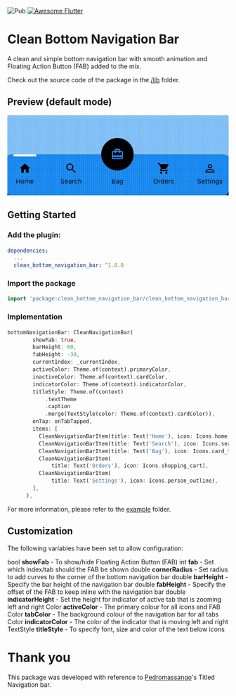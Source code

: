 
![Pub](https://img.shields.io/pub/v/clean-bottom-navigation-bar) <a href="https://github.com/Solido/awesome-flutter">
   <img alt="Awesome Flutter" src="https://img.shields.io/badge/Awesome-Flutter-blue.svg?longCache=true&style=flat-square" />
</a>

# Clean Bottom Navigation Bar

A clean and simple bottom navigation bar with smooth animation and Floating Action Button (FAB) added to the mix.

Check out the source code of the package in the [/lib](https://github.com/0x4d-sh/clean_bottom_navigation_bar/tree/main/lib) folder.

## Preview (default mode)

![Default Mode Gif](screenshots/preview.gif "Clean Flutter Bottom Navigation Bar")

## Getting Started

### Add the plugin:
```yaml
dependencies:
  ...
  clean_bottom_navigation_bar: ^1.0.0
```

### Import the package
```Dart
import 'package:clean_bottom_navigation_bar/clean_bottom_navigation_bar.dart';
```

### Implementation
```Dart
bottomNavigationBar: CleanNavigationBar(
        showFab: true,
        barHeight: 60,
        fabHeight: -30,
        currentIndex: _currentIndex,
        activeColor: Theme.of(context).primaryColor,
        inactiveColor: Theme.of(context).cardColor,
        indicatorColor: Theme.of(context).indicatorColor,
        titleStyle: Theme.of(context)
            .textTheme
            .caption
            .merge(TextStyle(color: Theme.of(context).cardColor)),
        onTap: onTabTapped,
        items: [
          CleanNavigationBarItem(title: Text('Home'), icon: Icons.home),
          CleanNavigationBarItem(title: Text('Search'), icon: Icons.search),
          CleanNavigationBarItem(title: Text('Bag'), icon: Icons.card_travel),
          CleanNavigationBarItem(
              title: Text('Orders'), icon: Icons.shopping_cart),
          CleanNavigationBarItem(
              title: Text('Settings'), icon: Icons.person_outline),
        ],
      ),
```
For more information, please refer to the [example](https://github.com/0x4d-sh/clean_bottom_navigation_bar/tree/main/example) folder.

## Customization
The following variables have been set to allow configuration:

bool **showFab** - To show/hide Floating Action Button (FAB)
int  **fab** - Set which index/tab should the FAB be shown 
double **cornerRadius** - Set radius to add curves to the corner of the bottom navigation bar
double **barHeight** - Specify the bar height of the navigation bar
double **fabHeight** - Specify the offset of the FAB to keep inline with the navigation bar
double **indicatorHeight** - Set the height for indicator of active tab that is zooming left and right
Color **activeColor** - The primary colour for all icons and FAB 
Color **tabColor** - The background colour of the navigation bar for all tabs 
Color **indicatorColor** - The color of the indicator that is moving left and right
TextStyle **titleStyle** - To specify font, size and color of the text below icons

# Thank you
This package was developed with reference to [Pedromassango](https://github.com/pedromassango/titled_navigation_bar)'s Titled Navigation bar.